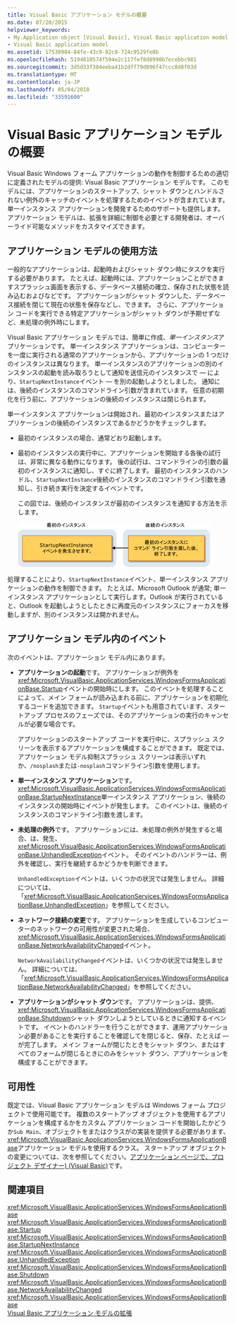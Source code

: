 ```yaml
---
title: Visual Basic アプリケーション モデルの概要
ms.date: 07/20/2015
helpviewer_keywords:
- My.Application object [Visual Basic], Visual Basic application model
- Visual Basic application model
ms.assetid: 17538984-84fe-43c9-82c8-724c9529fe8b
ms.openlocfilehash: 5194810574f594e2c117fef8d8998b7ecebbc981
ms.sourcegitcommit: 3d5d33f384eeba41b2dff79d096f47ccc8d8f03d
ms.translationtype: MT
ms.contentlocale: ja-JP
ms.lasthandoff: 05/04/2018
ms.locfileid: "33591600"
---
```

# <a name="overview-of-the-visual-basic-application-model"></a>Visual Basic アプリケーション モデルの概要
Visual Basic Windows フォーム アプリケーションの動作を制御するための適切に定義されたモデルの提供: Visual Basic アプリケーション モデルです。 このモデルには、アプリケーションのスタートアップ、シャット ダウンとハンドルされない例外のキャッチのイベントを処理するためのイベントが含まれています。 単一インスタンス アプリケーションを開発するためのサポートも提供します。 アプリケーション モデルは、拡張を詳細に制御を必要とする開発者は、オーバーライド可能なメソッドをカスタマイズできます。  
  
## <a name="uses-for-the-application-model"></a>アプリケーション モデルの使用方法  
 一般的なアプリケーションは、起動時およびシャット ダウン時にタスクを実行する必要があります。 たとえば、起動時には、アプリケーションことができますスプラッシュ画面を表示する、データベース接続の確立、保存された状態を読み込むおよびなどです。 アプリケーションがシャット ダウンした、データベース接続を閉じて現在の状態を保存などし、できます。 さらに、アプリケーション コードを実行できる特定アプリケーションがシャット ダウンが予期せずなど、未処理の例外時にします。  
  
 Visual Basic アプリケーション モデルでは、簡単に作成、*単一インスタンス*アプリケーションです。 単一インスタンス アプリケーションは、コンピューターを一度に実行される通常のアプリケーションから、アプリケーションの 1 つだけのインスタンスは異なります。 単一インスタンスのアプリケーションの別のインスタンスの起動を読み取ろうとして通知を送信元のインスタンスで — により、`StartupNextInstance`イベント — を別の起動しようとしました。 通知には、後続のインスタンスのコマンドライン引数が含まれています。 任意の初期化を行う前に、アプリケーションの後続のインスタンスは閉じられます。  
  
 単一インスタンス アプリケーションは開始され、最初のインスタンスまたはアプリケーションの後続のインスタンスであるかどうかをチェックします。  
  
-   最初のインスタンスの場合、通常どおり起動します。  
  
-   最初のインスタンスの実行中に、アプリケーションを開始する各後の試行は、非常に異なる動作になります。 後の試行は、コマンドラインの引数の最初のインスタンスに通知し、すぐに終了します。 最初のインスタンスのハンドル、`StartupNextInstance`後続のインスタンスのコマンドライン引数を通知し、引き続き実行を決定するイベントです。  
  
     この図では、後続のインスタンスが最初のインスタンスを通知する方法を示します。  
  
     ![単一インスタンス アプリケーション イメージ](../../../visual-basic/developing-apps/development-with-my/media/singleinstance.gif "SingleInstance")  
  
 処理することにより、`StartupNextInstance`イベント、単一インスタンス アプリケーションの動作を制御できます。 たとえば、Microsoft Outlook が通常; 単一インスタンス アプリケーションとして実行します。Outlook が実行されていると、Outlook を起動しようとしたときに再度元のインスタンスにフォーカスを移動しますが、別のインスタンスは開かれません。  
  
## <a name="events-in-the-application-model"></a>アプリケーション モデル内のイベント  
 次のイベントは、アプリケーション モデル内にあります。  
  
-   **アプリケーションの起動**です。 アプリケーションが例外を<xref:Microsoft.VisualBasic.ApplicationServices.WindowsFormsApplicationBase.Startup>イベントの開始時にします。 このイベントを処理することによって、メイン フォームが読み込まれる前に、アプリケーションを初期化するコードを追加できます。 `Startup`イベントも用意されています、スタートアップ プロセスのフェーズでは、そのアプリケーションの実行のキャンセルが必要な場合です。  
  
     アプリケーションのスタートアップ コードを実行中に、スプラッシュ スクリーンを表示するアプリケーションを構成することができます。 既定では、アプリケーション モデル抑制スプラッシュ スクリーンは表示いずれか、`/nosplash`または`-nosplash`コマンドライン引数を使用します。  
  
-   **単一インスタンス アプリケーション**です。 <xref:Microsoft.VisualBasic.ApplicationServices.WindowsFormsApplicationBase.StartupNextInstance>単一インスタンス アプリケーション、後続のインスタンスの開始時にイベントが発生します。 このイベントは、後続のインスタンスのコマンドライン引数を渡します。  
  
-   **未処理の例外**です。 アプリケーションには、未処理の例外が発生すると場合、は、発生、<xref:Microsoft.VisualBasic.ApplicationServices.WindowsFormsApplicationBase.UnhandledException>イベント。 そのイベントのハンドラーは、例外を確認し、実行を継続するかどうかを判断できます。  
  
     `UnhandledException`イベントは、いくつかの状況では発生しません。 詳細については、「<xref:Microsoft.VisualBasic.ApplicationServices.WindowsFormsApplicationBase.UnhandledException>」を参照してください。  
  
-   **ネットワーク接続の変更**です。 アプリケーションを生成しているコンピューターのネットワークの可用性が変更された場合、<xref:Microsoft.VisualBasic.ApplicationServices.WindowsFormsApplicationBase.NetworkAvailabilityChanged>イベント。  
  
     `NetworkAvailabilityChanged`イベントは、いくつかの状況では発生しません。 詳細については、「<xref:Microsoft.VisualBasic.ApplicationServices.WindowsFormsApplicationBase.NetworkAvailabilityChanged>」を参照してください。  
  
-   **アプリケーションがシャット ダウン**です。 アプリケーションは、提供、<xref:Microsoft.VisualBasic.ApplicationServices.WindowsFormsApplicationBase.Shutdown>シャット ダウンしようとしているときに通知するイベントです。 イベントのハンドラーを行うことができます、運用アプリケーション必要があることを実行することを確認してを閉じると、保存、たとえば — が完了します。 メイン フォームが閉じたときをシャット ダウン、またはすべてのフォームが閉じるときにのみをシャット ダウン、アプリケーションを構成することができます。  
  
## <a name="availability"></a>可用性  
 既定では、Visual Basic アプリケーション モデルは Windows フォーム プロジェクトで使用可能です。 複数のスタートアップ オブジェクトを使用するアプリケーションを構成するかをカスタム アプリケーション コードを開始したかどうか`Sub Main`、オブジェクトをまたはクラスがの実装を提供する必要があります、<xref:Microsoft.VisualBasic.ApplicationServices.WindowsFormsApplicationBase>アプリケーション モデルを使用するクラス。 スタートアップ オブジェクトの変更については、次を参照してください。[アプリケーション ページで、プロジェクト デザイナー) (Visual Basic)](/visualstudio/ide/reference/application-page-project-designer-visual-basic)です。  
  
## <a name="see-also"></a>関連項目  
 <xref:Microsoft.VisualBasic.ApplicationServices.WindowsFormsApplicationBase>  
 <xref:Microsoft.VisualBasic.ApplicationServices.WindowsFormsApplicationBase.Startup>  
 <xref:Microsoft.VisualBasic.ApplicationServices.WindowsFormsApplicationBase.StartupNextInstance>  
 <xref:Microsoft.VisualBasic.ApplicationServices.WindowsFormsApplicationBase.UnhandledException>  
 <xref:Microsoft.VisualBasic.ApplicationServices.WindowsFormsApplicationBase.Shutdown>  
 <xref:Microsoft.VisualBasic.ApplicationServices.WindowsFormsApplicationBase.NetworkAvailabilityChanged>  
 <xref:Microsoft.VisualBasic.ApplicationServices.WindowsFormsApplicationBase>  
 [Visual Basic アプリケーション モデルの拡張](../../../visual-basic/developing-apps/customizing-extending-my/extending-the-visual-basic-application-model.md)
